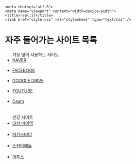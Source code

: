 
<!DOCTYPE html>
<html>
  <head>

    <meta charset="utf-8">
    <meta name="viewport" content="width=device-width">
    <title>repl.it</title>
    <link href="style.css" rel="stylesheet" type="text/css" />
  </head>
  
  <body>

<div>
  <h1>자주 들어가는 사이트 목록</h1>
<ul>
  <h>  
  가장 많이 사용하는 사이트
  <h>
    <li><a href="https://www.naver.com">NAVER </a></li><br>
    <li><a href="https://www.facebook.com">FACEBOOK</a></li><br>
    <li><a href="https://www.google.com">GOOGLE DRIVE</a></li><br>
    <li><a href="https://www.youtube.com">YOUTUBE</a></li><br>
    <li><a href="https://www.daum.com">Daum</a></li><br><br>
 
  <h>  
  인강 사이트
  <h>
     <li><a href="http://www.mimacstudy.com/main/main.ds">대성 마이맥</a></li><br>
     <li><a href="http://www.megastudy.net/">메가스터디</a></li><br>
     <li><a href="https://skyedu.conects.com/go3/main">스카이에듀</a></li><br>
     <li><a href="https://www.etoos.com/home/default.asp">이투스</a></li><br>
</div>

  </body>
</html>


<!-- #3CB371 - 연초 
    8B00FF - 보라
-->
